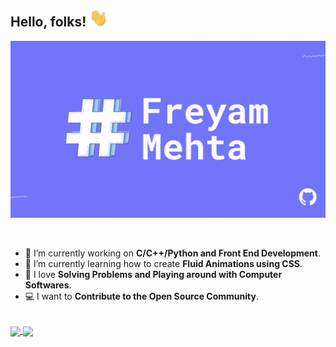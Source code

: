 ## Hello, folks! <img src="wave.gif" width="30px">


[![Header](header.gif "Header")](https://freyam.netlify.app/)

<br>

- 🔭 I’m currently working on **C/C++/Python and Front End Development**.
- 🌱 I’m currently learning how to create **Fluid Animations using CSS**.
- 💛 I love **Solving Problems and Playing around with Computer Softwares**.
- 💻 I want to **Contribute to the Open Source Community**.

<br>

<a href="https://github.com/freyam/freyam">
  <img align="center" src="https://github-readme-stats.vercel.app/api/top-langs/?username=freyam&layout=compact&title_color=CCD6F6&text_color=CCD6F6&icon_color=2bbc8a&bg_color=22272E&hide_border=1&border_radius=15&custom_title=Languages" />
</a>
<a href="https://github.com/freyam/freyam">
  <img align="center" src="https://github-readme-stats.vercel.app/api?username=freyam&show_icons=true&count_private=true&title_color=CCD6F6&text_color=CCD6F6&icon_color=7276fd&bg_color=22272E&hide=issues&hide_border=1&border_radius=15&custom_title=Stats" />
</a>
